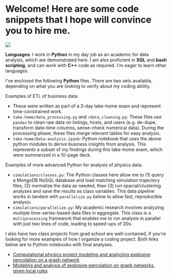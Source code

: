 # Welcome! Here are some code snippets that I hope will convince you to hire me.

<img src="https://media.giphy.com/media/hZj44bR9FVI3K/giphy.gif">

**Languages**: I work in **Python** in my day job as an academic for data analysis, which are demonstrated here. I am also proficient in **SQL** and **bash scripting**, and can work with **C++** code as required. I'm eager to learn other languages.

I've enclosed the following **Python** files. There are two sets available, depending on what you are looking to verify about my coding ability.

Examples of ETL of business data:
* These were written as part of a 3-day take-home exam and represent time-constrained work.
* `take-home/data_processing.py` and `/data_cleaning.py`: These files use `pandas` to clean raw data on listings, hosts, and users (e.g. de-dupe, transform date-time columns, sense-check numerical data). During the processing phase, these files merge relevant tables for easy analysis.
* `take-home/Data-analysis.ipynb`: Python notebook that uses the above python modules to derive business insights from analysis. This represents a subset of my findings during this take-home exam, which were summarized in a 10-page deck.

Examples of more advanced Python for analysis of physics data:
* `simulations/classes.py`: The Python classes here allow me to (1) query a MongoDB NoSQL database and load matching simulation trajectory files, (2) normalize the data as needed, then (3) run spacial/clustering analyses and save the results as class variables. This data pipeline works in tandem with `parallelize.py` below to allow fast, reproducible analysis.
* `simulations/parallelize.py`: My academic research involves analyzing multiple time-series-based data files in aggregate. This class is a `multiprocessing` framework that enables me to run analysis in parallel with just two lines of code, leading to speed-ups of 20x.

I also have two class projects from grad school are well-contained, if you're looking for more examples of how I organize a coding project. Both links below are to Python notebooks with final analyses.
* [Computational physics project modeling and analyzing explosive percolation on a graph network](https://github.com/shannon-moran/computational-physics-F17/blob/master/03_Project/MORAN_SUBMISSION/CODE/Moran_FinalProject.ipynb)
* [Modeling and analysis of explosive percolation on graph networks, given local rules](https://github.com/shannon-moran/fractals-and-percolation-2018/blob/master/02_FINAL_SUBMISSION/FINAL-Project_report_figures.ipynb)
